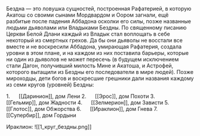 Бездна — это ловушка сущностей, построенная Рафатерией, в которую Акатош со своими сынами Мордвардом и Оором загнали, ещё разбитые после падения Аббадона осколки его силы, позже названные людьми дьяволами или Владыками Бездны. По священному писанию Церкви Белой Длани каждый из Владык стал воплощать в себе некоторый из смертных грехов. Да бы они дьяволы не восстали все вместе и не воскресили Аббадона, умирающая Рафатерия, создала уровни в этом плане, и на каждом из них поставила барьеры, которые ни один из дьяволов не может пересечь (в будущем исключением стали Дагон, получивший милость Мине и Акатоша, и Астрофей, которого вытащили из Бездны его последователи в мире людей). Позже мироходцы, дети богов и воскресшие грешники дали названия каждому из семи кругов (уровней) Бездны:

1.      [[Даринион]], дом Лени
2.      [[Эрос]], дом Похоти
3.      [[Гельмир]], дом Жадности
4.      [[Зелмерион]], дом Зависти
5.      [[Глотос]], дом Обжорства
6.      [[Ираклион]], дом Гнева
7.      [[Супербир]], дом Гордыни

Ираклион:
![[1_круг_бездны.png]]
